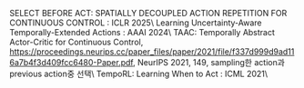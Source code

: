 SELECT BEFORE ACT: SPATIALLY DECOUPLED ACTION REPETITION FOR CONTINUOUS CONTROL : ICLR 2025\\
Learning Uncertainty-Aware Temporally-Extended Actions : AAAI 2024\\
TAAC: Temporally Abstract Actor-Critic for Continuous Control, https://proceedings.neurips.cc/paper_files/paper/2021/file/f337d999d9ad116a7b4f3d409fcc6480-Paper.pdf, NeurIPS 2021, 149, sampling한 action과 previous action중 선택\\
TempoRL: Learning When to Act : ICML 2021\\


